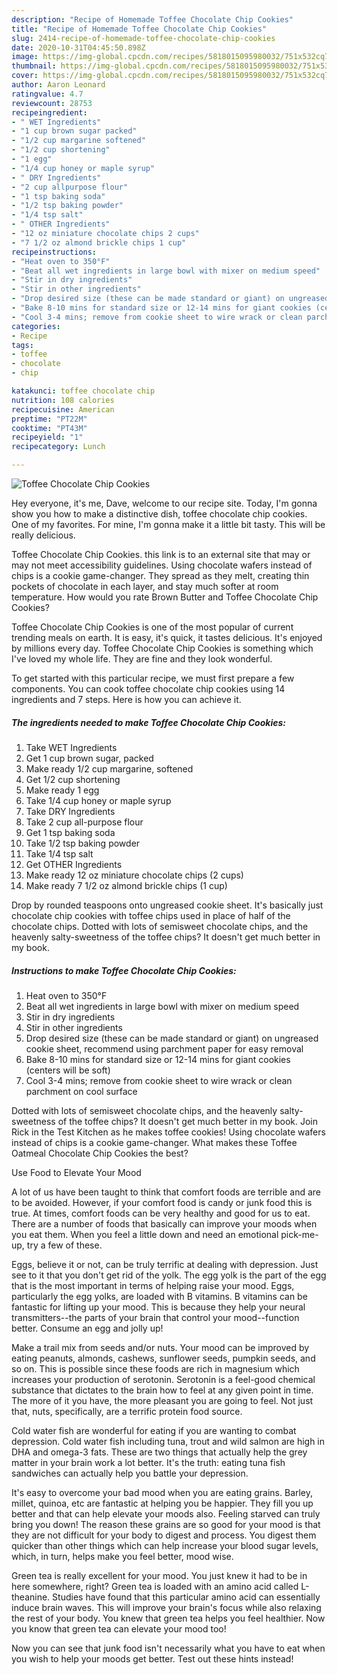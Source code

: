 ```yaml
---
description: "Recipe of Homemade Toffee Chocolate Chip Cookies"
title: "Recipe of Homemade Toffee Chocolate Chip Cookies"
slug: 2414-recipe-of-homemade-toffee-chocolate-chip-cookies
date: 2020-10-31T04:45:50.898Z
image: https://img-global.cpcdn.com/recipes/5818015095980032/751x532cq70/toffee-chocolate-chip-cookies-recipe-main-photo.jpg
thumbnail: https://img-global.cpcdn.com/recipes/5818015095980032/751x532cq70/toffee-chocolate-chip-cookies-recipe-main-photo.jpg
cover: https://img-global.cpcdn.com/recipes/5818015095980032/751x532cq70/toffee-chocolate-chip-cookies-recipe-main-photo.jpg
author: Aaron Leonard
ratingvalue: 4.7
reviewcount: 28753
recipeingredient:
- " WET Ingredients"
- "1 cup brown sugar packed"
- "1/2 cup margarine softened"
- "1/2 cup shortening"
- "1 egg"
- "1/4 cup honey or maple syrup"
- " DRY Ingredients"
- "2 cup allpurpose flour"
- "1 tsp baking soda"
- "1/2 tsp baking powder"
- "1/4 tsp salt"
- " OTHER Ingredients"
- "12 oz miniature chocolate chips 2 cups"
- "7 1/2 oz almond brickle chips 1 cup"
recipeinstructions:
- "Heat oven to 350°F"
- "Beat all wet ingredients in large bowl with mixer on medium speed"
- "Stir in dry ingredients"
- "Stir in other ingredients"
- "Drop desired size (these can be made standard or giant) on ungreased cookie sheet, recommend using parchment paper for easy removal"
- "Bake 8-10 mins for standard size or 12-14 mins for giant cookies (centers will be soft)"
- "Cool 3-4 mins; remove from cookie sheet to wire wrack or clean parchment on cool surface"
categories:
- Recipe
tags:
- toffee
- chocolate
- chip

katakunci: toffee chocolate chip 
nutrition: 108 calories
recipecuisine: American
preptime: "PT22M"
cooktime: "PT43M"
recipeyield: "1"
recipecategory: Lunch

---
```



![Toffee Chocolate Chip Cookies](https://img-global.cpcdn.com/recipes/5818015095980032/751x532cq70/toffee-chocolate-chip-cookies-recipe-main-photo.jpg)

Hey everyone, it's me, Dave, welcome to our recipe site. Today, I'm gonna show you how to make a distinctive dish, toffee chocolate chip cookies. One of my favorites. For mine, I'm gonna make it a little bit tasty. This will be really delicious.

Toffee Chocolate Chip Cookies. this link is to an external site that may or may not meet accessibility guidelines. Using chocolate wafers instead of chips is a cookie game-changer. They spread as they melt, creating thin pockets of chocolate in each layer, and stay much softer at room temperature. How would you rate Brown Butter and Toffee Chocolate Chip Cookies?

Toffee Chocolate Chip Cookies is one of the most popular of current trending meals on earth. It is easy, it's quick, it tastes delicious. It's enjoyed by millions every day. Toffee Chocolate Chip Cookies is something which I've loved my whole life. They are fine and they look wonderful.


To get started with this particular recipe, we must first prepare a few components. You can cook toffee chocolate chip cookies using 14 ingredients and 7 steps. Here is how you can achieve it.

<!--inarticleads1-->

##### The ingredients needed to make Toffee Chocolate Chip Cookies:

1. Take  WET Ingredients
1. Get 1 cup brown sugar, packed
1. Make ready 1/2 cup margarine, softened
1. Get 1/2 cup shortening
1. Make ready 1 egg
1. Take 1/4 cup honey or maple syrup
1. Take  DRY Ingredients
1. Take 2 cup all-purpose flour
1. Get 1 tsp baking soda
1. Take 1/2 tsp baking powder
1. Take 1/4 tsp salt
1. Get  OTHER Ingredients
1. Make ready 12 oz miniature chocolate chips (2 cups)
1. Make ready 7 1/2 oz almond brickle chips (1 cup)


Drop by rounded teaspoons onto ungreased cookie sheet. It&#39;s basically just chocolate chip cookies with toffee chips used in place of half of the chocolate chips. Dotted with lots of semisweet chocolate chips, and the heavenly salty-sweetness of the toffee chips? It doesn&#39;t get much better in my book. 

<!--inarticleads2-->

##### Instructions to make Toffee Chocolate Chip Cookies:

1. Heat oven to 350°F
1. Beat all wet ingredients in large bowl with mixer on medium speed
1. Stir in dry ingredients
1. Stir in other ingredients
1. Drop desired size (these can be made standard or giant) on ungreased cookie sheet, recommend using parchment paper for easy removal
1. Bake 8-10 mins for standard size or 12-14 mins for giant cookies (centers will be soft)
1. Cool 3-4 mins; remove from cookie sheet to wire wrack or clean parchment on cool surface


Dotted with lots of semisweet chocolate chips, and the heavenly salty-sweetness of the toffee chips? It doesn&#39;t get much better in my book. Join Rick in the Test Kitchen as he makes toffee cookies! Using chocolate wafers instead of chips is a cookie game-changer. What makes these Toffee Oatmeal Chocolate Chip Cookies the best? 

Use Food to Elevate Your Mood


A lot of us have been taught to think that comfort foods are terrible and are to be avoided. However, if your comfort food is candy or junk food this is true. At times, comfort foods can be very healthy and good for us to eat. There are a number of foods that basically can improve your moods when you eat them. When you feel a little down and need an emotional pick-me-up, try a few of these.

Eggs, believe it or not, can be truly terrific at dealing with depression. Just see to it that you don't get rid of the yolk. The egg yolk is the part of the egg that is the most important in terms of helping raise your mood. Eggs, particularly the egg yolks, are loaded with B vitamins. B vitamins can be fantastic for lifting up your mood. This is because they help your neural transmitters--the parts of your brain that control your mood--function better. Consume an egg and jolly up!

Make a trail mix from seeds and/or nuts. Your mood can be improved by eating peanuts, almonds, cashews, sunflower seeds, pumpkin seeds, and so on. This is possible since these foods are rich in magnesium which increases your production of serotonin. Serotonin is a feel-good chemical substance that dictates to the brain how to feel at any given point in time. The more of it you have, the more pleasant you are going to feel. Not just that, nuts, specifically, are a terrific protein food source.

Cold water fish are wonderful for eating if you are wanting to combat depression. Cold water fish including tuna, trout and wild salmon are high in DHA and omega-3 fats. These are two things that actually help the grey matter in your brain work a lot better. It's the truth: eating tuna fish sandwiches can actually help you battle your depression. 

It's easy to overcome your bad mood when you are eating grains. Barley, millet, quinoa, etc are fantastic at helping you be happier. They fill you up better and that can help elevate your moods also. Feeling starved can truly bring you down! The reason these grains are so good for your mood is that they are not difficult for your body to digest and process. You digest them quicker than other things which can help increase your blood sugar levels, which, in turn, helps make you feel better, mood wise.

Green tea is really excellent for your mood. You just knew it had to be in here somewhere, right? Green tea is loaded with an amino acid called L-theanine. Studies have found that this particular amino acid can essentially induce brain waves. This will improve your brain's focus while also relaxing the rest of your body. You knew that green tea helps you feel healthier. Now you know that green tea can elevate your mood too!

Now you can see that junk food isn't necessarily what you have to eat when you wish to help your moods get better. Test out  these hints  instead!

